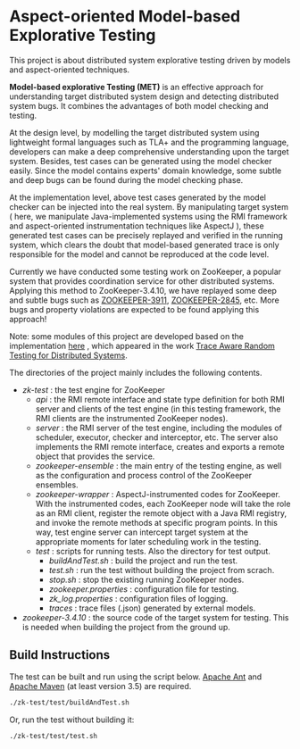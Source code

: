 # Aspect-oriented Model-based Explorative Testing

This project is about distributed system explorative testing driven by models and aspect-oriented techniques. 

**Model-based explorative Testing (MET)** is an effective approach for understanding target distributed system design and detecting distributed system bugs. It combines the advantages of both model checking and testing.

At the design level, by modelling the target distributed system using lightweight formal languages such as TLA+ and the programming language, developers can make a deep comprehensive understanding upon the target system. Besides, test cases can be generated using the model checker easily. Since the model contains experts' domain knowledge, some subtle and deep bugs can be found during the model checking phase.

At the implementation level, above test cases generated by the model checker can be injected into the real system. By manipulating target system ( here, we manipulate Java-implemented systems using the RMI framework and aspect-oriented instrumentation techniques like AspectJ ), these generated test cases can be precisely replayed and verified in the running system, which clears the doubt that model-based generated trace is only responsible for the model and cannot be reproduced at the code level. 



Currently we have conducted some testing work on ZooKeeper, a popular system that provides coordination service for other distributed systems. Applying this method to ZooKeeper-3.4.10, we have replayed some deep and subtle bugs such as [ZOOKEEPER-3911](https://issues.apache.org/jira/browse/ZOOKEEPER-3911),  [ZOOKEEPER-2845](https://issues.apache.org/jira/browse/ZOOKEEPER-2845), etc. More bugs and property violations are expected to be found applying this approach!

Note: some modules of this project are developed based on the implementation [here](https://gitlab.mpi-sws.org/rupak/hitmc) , which appeared in the work [Trace Aware Random Testing for Distributed Systems](https://dl.acm.org/doi/pdf/10.1145/3360606). 



The directories of the project mainly includes the following contents.

* *zk-test* : the test engine for ZooKeeper
  * *api* : the RMI remote interface and state type definition for both RMI server and clients of the test engine (in this testing framework, the RMI clients are the instrumented ZooKeeper nodes).
  * *server* : the RMI server of the test engine, including the modules of scheduler, executor, checker and interceptor, etc. The server also implements the RMI remote interface, creates and exports a remote object that provides the service.
  * *zookeeper-ensemble* : the main entry of the testing engine, as well as the configuration and process control of the ZooKeeper ensembles.
  * *zookeeper-wrapper* : AspectJ-instrumented codes for ZooKeeper. With the instrumented codes, each ZooKeeper node will take the role as an RMI client, register the remote object with a Java RMI registry, and invoke the remote methods at specific program points. In this way, test engine server can intercept target system at the appropriate moments for later scheduling work in the testing. 
  * *test* : scripts for running tests. Also the directory for test output.
    * *buildAndTest.sh* : build the project and run the test.
    * *test.sh* : run the test without building the project from scrach.
    * *stop.sh* : stop the existing running ZooKeeper nodes.
    * *zookeeper.properties* :  configuration file for testing. 
    * *zk_log.properties* : configuration files of logging. 
    * *traces* : trace files (.json) generated by external models.
* *zookeeper-3.4.10* : the source code of the target system for testing. This is needed when building the project from the ground up.



## Build Instructions

The test can be built and run using the script below. [Apache Ant](http://ant.apache.org/) and [Apache Maven](http://maven.apache.org/) (at least version 3.5) are required.

```bash
./zk-test/test/buildAndTest.sh
```

Or, run the test without building it:

```bash
./zk-test/test/test.sh
```

